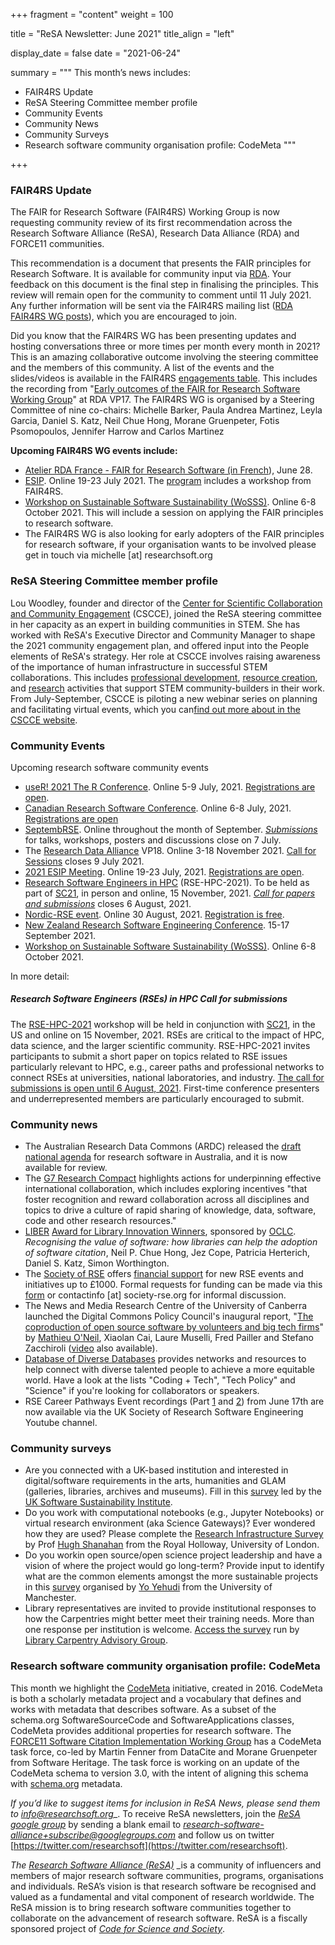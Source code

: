 +++
fragment = "content"
weight = 100

title = "ReSA Newsletter: June 2021"
title_align = "left"

display_date = false
date = "2021-06-24"

summary = """
This month’s news includes:

* FAIR4RS Update
* ReSA Steering Committee member profile
* Community Events
* Community News
* Community Surveys
* Research software community organisation profile: CodeMeta
"""

+++

### FAIR4RS Update

The FAIR for Research Software (FAIR4RS) Working Group is now requesting community review of its first recommendation across the Research Software Alliance (ReSA), Research Data Alliance (RDA) and FORCE11 communities.

This recommendation is a document that presents the FAIR principles for Research Software. It is available for community input via [RDA](https://www.rd-alliance.org/group/fair-research-software-fair4rs-wg/outcomes/fair-principles-research-software-fair4rs). Your feedback on this document is the final step in finalising the principles. This review will remain open for the community to comment until 11 July 2021. Any further information will be sent via the FAIR4RS mailing list ([RDA FAIR4RS WG posts](https://www.rd-alliance.org/node/69317/posts)), which you are encouraged to join.

Did you know that the FAIR4RS WG has been presenting updates and hosting conversations three or more times per month every month in 2021? This is an amazing collaborative outcome involving the steering committee and the members of this community. A list of the events and the slides/videos is available in the FAIR4RS [engagements table](https://github.com/force11/FAIR4RS/blob/master/CommunityEngagement.md). This includes the recording from &quot;[Early outcomes of the FAIR for Research Software Working Group](https://www.youtube.com/watch?v=DNRRGAUnVxw)" at RDA VP17. The FAIR4RS WG is organised by a Steering Committee of nine co-chairs: Michelle Barker, Paula Andrea Martinez, Leyla Garcia, Daniel S. Katz, Neil Chue Hong, Morane Gruenpeter, Fotis Psomopoulos, Jennifer Harrow and Carlos Martinez

**Upcoming FAIR4RS WG events include:**

- [Atelier RDA France - FAIR for Research Software (in French](https://www.rd-alliance.org/group/rda-france/wiki/rda-france-atelier-fair-research-software-28-juin-2021)), June 28.
- [ESIP](https://web.cvent.com/event/61f9e6fb-efeb-4be1-981f-0b398c5e18ab/summary). Online 19-23 July 2021. The [program](https://2021esipsummermeeting.sched.com/) includes a workshop from FAIR4RS.
- [Workshop on Sustainable Software Sustainability (WoSSS)](https://wosss.org/wosss21-home). Online 6-8 October 2021. This will include a session on applying the FAIR principles to research software.
- The FAIR4RS WG is also looking for early adopters of the FAIR principles for research software, if your organisation wants to be involved please get in touch via michelle [at] researchsoft.org

### ReSA Steering Committee member profile

Lou Woodley, founder and director of the [Center for Scientific Collaboration and Community Engagement](http://cscce.org/) (CSCCE), joined the ReSA steering committee in her capacity as an expert in building communities in STEM. She has worked with ReSA's Executive Director and Community Manager to shape the 2021 community engagement plan, and offered input into the People elements of ReSA's strategy. Her role at CSCCE involves raising awareness of the importance of human infrastructure in successful STEM collaborations. This includes [professional development](https://www.cscce.org/trainings/), [resource creation](https://www.cscce.org/resources/), and [research](https://www.cscce.org/research/) activities that support STEM community-builders in their work. From July-September, CSCCE is piloting a new webinar series on planning and facilitating virtual events, which you can[find out more about in the CSCCE website](https://www.cscce.org/cscce-webinar-series-virtual-events/).

### Community Events

Upcoming research software community events

- [useR! 2021 The R Conference](https://user2021.r-project.org/). Online 5-9 July, 2021. [Registrations are open](https://user2021.r-project.org/participation/registration/).
- [Canadian Research Software Conference](https://www.canarie.ca/event/crsc-2021/#presentations). Online 6-8 July, 2021. [Registrations are open](https://2021-canarie-crsc.secure-onlineregistration.com/en/9269/index.php?m=eventSummary)
- [SeptembRSE](https://society-rse.org/events/septembrse/). Online throughout the month of September. [_Submissions_](https://septembrse.society-rse.org/calls/) for talks, workshops, posters and discussions close on 7 July.
- The [Research Data Alliance](https://www.rd-alliance.org/about-rda) VP18. Online 3-18 November 2021. [Call for Sessions](https://www.rd-alliance.org/plenaries/rda-18th-plenary-meeting-virtual) closes 9 July 2021.
- [2021 ESIP Meeting](https://2021esipsummermeeting.sched.com/). Online 19-23 July, 2021. [Registrations are open](https://web.cvent.com/event/61f9e6fb-efeb-4be1-981f-0b398c5e18ab/summary).
- [Research Software Engineers in HPC](https://us-rse.org/rse-hpc-2021/) (RSE-HPC-2021). To be held as part of [SC21](https://sc21.supercomputing.org/), in person and online, 15 November, 2021. [_Call for papers and submissions_](https://us-rse.org/rse-hpc-2021/call/) closes 6 August, 2021.
- [Nordic-RSE event](https://rda-software-webinar.readthedocs.io/en/latest/Program/). Online 30 August, 2021. [Registration is free](https://deic.zoom.us/meeting/register/u5Ypcu-qqDIiHN3RCmgYC9BVUlMtX7bLyclP).
- [New Zealand Research Software Engineering Conference](https://www.nesi.org.nz/news/2021/05/save-date-second-annual-nz-research-software-engineering-conference-happening-online-15). 15-17 September 2021.
- [Workshop on Sustainable Software Sustainability (WoSSS)](https://wosss.org/wosss21-home). Online 6-8 October 2021.

In more detail:

##### Research Software Engineers (RSEs) in HPC Call for submissions

The [RSE-HPC-2021](https://us-rse.org/rse-hpc-2021/) workshop will be held in conjunction with [SC21](https://sc21.supercomputing.org/), in the US and online on 15 November, 2021. RSEs are critical to the impact of HPC, data science, and the larger scientific community. RSE-HPC-2021 invites participants to submit a short paper on topics related to RSE issues particularly relevant to HPC, e.g., career paths and professional networks to connect RSEs at universities, national laboratories, and industry. [The call for submissions is open until 6 August, 2021](https://us-rse.org/rse-hpc-2021/call/). First-time conference presenters and underrepresented members are particularly encouraged to submit.

### Community news

- The Australian Research Data Commons (ARDC) released the [draft national agenda](https://doi.org/10.5281/zenodo.4940274) for research software in Australia, and it is now available for review.
- The [G7 Research Compact](https://www.g7uk.org/wp-content/uploads/2021/06/G7-2021-Research-Compact-PDF-356KB-2-pages-1.pdf) highlights actions for underpinning effective international collaboration, which includes exploring incentives "that foster recognition and reward collaboration across all disciplines and topics to drive a culture of rapid sharing of knowledge, data, software, code and other research resources."
- [LIBER](https://liberconference.eu/liber-2021-online-liber-award-for-library-innovation-winners/) [Award for Library Innovation Winners](https://liberconference.eu/liber-2021-online-liber-award-for-library-innovation-winners/), sponsored by [OCLC](https://www.oclc.org/nl/home.html). _Recognising the value of software: how libraries can help the adoption of software citation_, Neil P. Chue Hong, Jez Cope, Patricia Herterich, Daniel S. Katz, Simon Worthington.
- The [Society of RSE](https://twitter.com/ResearchSoftEng) offers [financial support](https://society-rse.org/policy-for-socrse-events-and-initiatives-grant/) for new RSE events and initiatives up to £1000. Formal requests for funding can be made via this [form](https://docs.google.com/forms/d/e/1FAIpQLScBa72nVgEWkSkP7jtmFdOerYnCCstlFqV1kNuH90PdG7hwnQ/viewform) or contactinfo [at] society-rse.org for informal discussion.
- The News and Media Research Centre of the University of Canberra launched the Digital Commons Policy Council's inaugural report, "[The coproduction of open source software by volunteers and big tech firms](https://doi.org/10.25916/r8vg-hd09)" by [Mathieu O'Neil](https://twitter.com/mathieuoneil/status/1398110689181409280), Xiaolan Cai, Laure Muselli, Fred Pailler and Stefano Zacchiroli ([video](https://www.youtube.com/watch?v=kWwsM8DsajE) also available).
- [Database of Diverse Databases](https://editorsofcolor.com/diverse-databases/) provides networks and resources to help connect with diverse talented people to achieve a more equitable world. Have a look at the lists "Coding + Tech", "Tech Policy" and "Science" if you're looking for collaborators or speakers.
- RSE Career Pathways Event recordings (Part [1](https://www.youtube.com/watch?v=1FBcIwA57ag) and [2](https://youtu.be/yTzx9OAEoBs)) from June 17th are now available via the UK Society of Research Software Engineering Youtube channel.

### Community surveys

- Are you connected with a UK-based institution and interested in digital/software requirements in the arts, humanities and GLAM (galleries, libraries, archives and museums). Fill in this [survey](https://docs.google.com/forms/d/e/1FAIpQLSeb-PLb431NwvHisBbrtpN3rHVo3JLZGOaix8uXIYrhei0ozA/viewform) led by the [UK Software Sustainability Institute](https://twitter.com/SoftwareSaved/status/1399645741161881600).
- Do you work with computational notebooks (e.g., Jupyter Notebooks) or virtual research environment (aka Science Gateways)? Ever wondered how they are used? Please complete the [Research Infrastructure Survey](https://docs.google.com/forms/d/e/1FAIpQLScCulTGf6zrkZHz8yzYDB5k7Ad94mEe_U0X3yW7KSPsqEi3ew/viewform?fbzx=-5775468168928893020) by Prof [Hugh Shanahan](https://twitter.com/HughShanahan/status/1400183659945238532) from the Royal Holloway, University of London.
- Do you workin open source/open science project leadership and have a vision of where the project would go long-term? Provide input to identify what are the common elements amongst the more sustainable projects in this [survey](https://www.qualtrics.manchester.ac.uk/jfe/form/SV_3xuFqrkbUcvQ9vg) organised by [Yo Yehudi](https://twitter.com/yoyehudi/status/1391420296868007941) from the University of Manchester.
- Library representatives are invited to provide institutional responses to how the Carpentries might better meet their training needs. More than one response per institution is welcome. [Access the survey](https://carpentries.typeform.com/to/zCkEJrkX) run by [Library Carpentry Advisory Group](https://librarycarpentry.org/advisory/).

### Research software community organisation profile: CodeMeta

This month we highlight the [CodeMeta](https://codemeta.github.io/) initiative, created in 2016. CodeMeta is both a scholarly metadata project and a vocabulary that defines and works with metadata that describes software. As a subset of the schema.org SoftwareSourceCode and SoftwareApplications classes, CodeMeta provides additional properties for research software. The [FORCE11 Software Citation Implementation Working Group](https://www.force11.org/group/software-citation-implementation-working-group) has a CodeMeta task force, co-led by Martin Fenner from DataCite and Morane Gruenpeter from Software Heritage. The task force is working on an update of the CodeMeta schema to version 3.0, with the intent of aligning this schema with [schema.org](http://schema.org/) metadata.


_If you’d like to suggest items for inclusion in ReSA News, please send them to_ [_info@researchsoft.org_](mailto:info@researchsoft.org)_. To receive ReSA newsletters, join the _[ReSA google group](https://groups.google.com/forum/#!forum/research-software-alliance)_ by sending a blank email to _[research-software-alliance+subscribe@googlegroups.com](mailto:research-software-alliance+subscribe@googlegroups.com)_ and follow us on twitter [https://twitter.com/researchsoft](https://twitter.com/researchsoft).

_The_ [_Research Software Alliance (ReSA)_](https://www.researchsoft.org/) _is a community of influencers and members of major research software communities, programs, organisations and individuals. ReSA’s vision is that research software be recognised and valued as a fundamental and vital component of research worldwide. The ReSA mission is to bring research software communities together to collaborate on the advancement of research software. ReSA is a fiscally sponsored project of [_Code for Science and Society_](https://codeforscience.org/).
